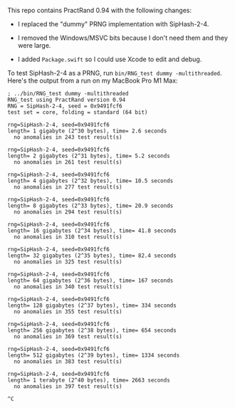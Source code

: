 This repo contains PractRand 0.94 with the following changes:

- I replaced the "dummy" PRNG implementation with SipHash-2-4.

- I removed the Windows/MSVC bits because I don't need them and they were large.

- I added `Package.swift` so I could use Xcode to edit and debug.

To test SipHash-2-4 as a PRNG, run `bin/RNG_test dummy -multithreaded`. Here's the output from a run on my MacBook Pro M1 Max:

```
; ../bin/RNG_test dummy -multithreaded
RNG_test using PractRand version 0.94
RNG = SipHash-2-4, seed = 0x9491fcf6
test set = core, folding = standard (64 bit)

rng=SipHash-2-4, seed=0x9491fcf6
length= 1 gigabyte (2^30 bytes), time= 2.6 seconds
  no anomalies in 243 test result(s)

rng=SipHash-2-4, seed=0x9491fcf6
length= 2 gigabytes (2^31 bytes), time= 5.2 seconds
  no anomalies in 261 test result(s)

rng=SipHash-2-4, seed=0x9491fcf6
length= 4 gigabytes (2^32 bytes), time= 10.5 seconds
  no anomalies in 277 test result(s)

rng=SipHash-2-4, seed=0x9491fcf6
length= 8 gigabytes (2^33 bytes), time= 20.9 seconds
  no anomalies in 294 test result(s)

rng=SipHash-2-4, seed=0x9491fcf6
length= 16 gigabytes (2^34 bytes), time= 41.8 seconds
  no anomalies in 310 test result(s)

rng=SipHash-2-4, seed=0x9491fcf6
length= 32 gigabytes (2^35 bytes), time= 82.4 seconds
  no anomalies in 325 test result(s)

rng=SipHash-2-4, seed=0x9491fcf6
length= 64 gigabytes (2^36 bytes), time= 167 seconds
  no anomalies in 340 test result(s)

rng=SipHash-2-4, seed=0x9491fcf6
length= 128 gigabytes (2^37 bytes), time= 334 seconds
  no anomalies in 355 test result(s)

rng=SipHash-2-4, seed=0x9491fcf6
length= 256 gigabytes (2^38 bytes), time= 654 seconds
  no anomalies in 369 test result(s)

rng=SipHash-2-4, seed=0x9491fcf6
length= 512 gigabytes (2^39 bytes), time= 1334 seconds
  no anomalies in 383 test result(s)

rng=SipHash-2-4, seed=0x9491fcf6
length= 1 terabyte (2^40 bytes), time= 2663 seconds
  no anomalies in 397 test result(s)

^C
```

